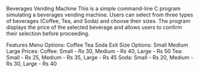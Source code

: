 Beverages Vending Machine
This is a simple command-line C program simulating a beverages vending machine. Users can select from three types of beverages (Coffee, Tea, and Soda) and choose their sizes. The program displays the price of the selected beverage and allows users to confirm their selection before proceeding.

Features
Menu Options:
Coffee
Tea
Soda
Exit
Size Options:
Small
Medium
Large
Prices:
Coffee: Small - Rs 30, Medium - Rs 40, Large - Rs 50
Tea: Small - Rs 25, Medium - Rs 35, Large - Rs 45
Soda: Small - Rs 20, Medium - Rs 30, Large - Rs 40
